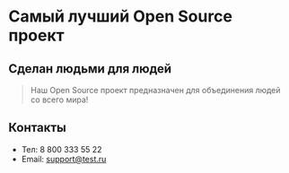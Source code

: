 # Самый лучший Open Source проект

## Сделан людьми для людей

> Наш Open Source проект предназначен для объединения людей со всего мира!

## Контакты
* Тел: 8 800 333 55 22
* Email: support@test.ru